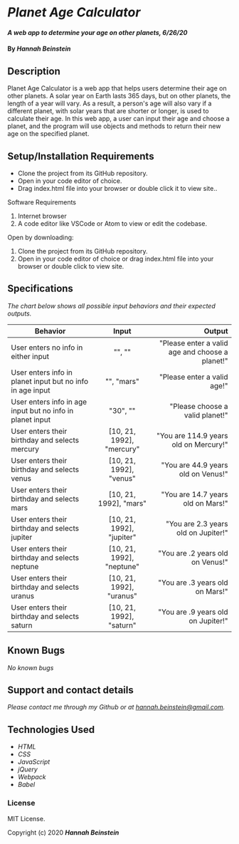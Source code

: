 # _Planet Age Calculator_

#### _A web app to determine your age on other planets, 6/26/20_

#### By _**Hannah Beinstein**_

## Description

Planet Age Calculator is a web app that helps users determine their age on other planets. A solar year on Earth lasts 365 days, but on other planets, the length of a year will vary. As a result, a person's age will also vary if a different planet, with solar years that are shorter or longer, is used to calculate their age. In this web app, a user can input their age and choose a planet, and the program will use objects and methods to return their new age on the specified planet.  

## Setup/Installation Requirements

* Clone the project from its GitHub repository.
* Open in your code editor of choice.
* Drag index.html file into your browser or double click it to view site..

Software Requirements
1. Internet browser
2. A code editor like VSCode or Atom to view or edit the codebase.

Open by downloading:
1. Clone the project from its GitHub repository.
2. Open in your code editor of choice or drag index.html file into your browser or double click to view site.

## Specifications
_The chart below shows all possible input behaviors and their expected outputs._

| Behavior       | Input         | Output  |
| ------------- |:-------------:| -----:|
| User enters no info in either input | "", "" | "Please enter a valid age and choose a planet!" | 
| User enters info in planet input but no info in age input | "", "mars" | "Please enter a valid age!" | 
| User enters info in age input but no info in planet input | "30", "" | "Please choose a valid planet!" | 
| User enters their birthday and selects mercury | [10, 21, 1992], "mercury" | "You are 114.9 years old on Mercury!" | 
| User enters their birthday and selects venus | [10, 21, 1992], "venus" | "You are 44.9 years old on Venus!" | 
| User enters their birthday and selects mars | [10, 21, 1992], "mars" | "You are 14.7 years old on Mars!" | 
| User enters their birthday and selects jupiter | [10, 21, 1992], "jupiter" | "You are 2.3 years old on Jupiter!" | 
| User enters their birthday and selects neptune | [10, 21, 1992], "neptune" | "You are .2 years old on Venus!" | 
| User enters their birthday and selects uranus | [10, 21, 1992], "uranus" | "You are .3 years old on Mars!" | 
| User enters their birthday and selects saturn | [10, 21, 1992], "saturn" | "You are .9 years old on Jupiter!" | 

## Known Bugs

_No known bugs_

## Support and contact details

_Please contact me through my Github or at hannah.beinstein@gmail.com._

## Technologies Used

* _HTML_
* _CSS_
* _JavaScript_
* _jQuery_
* _Webpack_
* _Babel_

### License

MIT License.

Copyright (c) 2020 **_Hannah Beinstein_**
